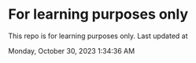 # For learning purposes only
This repo is for learning purposes only.
Last updated at

Monday, October 30, 2023 1:34:36 AM

